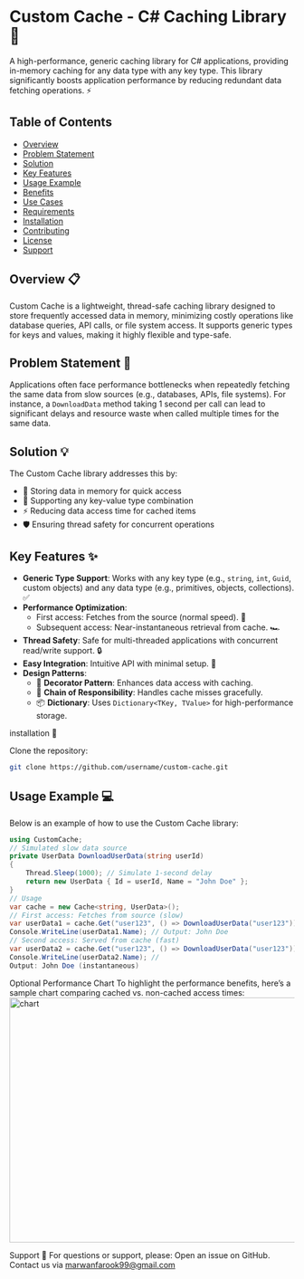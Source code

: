 # Custom Cache - C# Caching Library 🚀

<image-card alt=".NET" src="https://img.shields.io/badge/.NET-4.7.2%2B%20%7C%20Core%203.1%2B-blueviolet" ></image-card>
<image-card alt="License" src="https://img.shields.io/badge/license-MIT-green" ></image-card>
<image-card alt="Build Status" src="https://img.shields.io/badge/build-passing-brightgreen" ></image-card>

A high-performance, generic caching library for C# applications, providing in-memory caching for any data type with any key type. This library significantly boosts application performance by reducing redundant data fetching operations. ⚡

## Table of Contents
- [Overview](#overview)
- [Problem Statement](#problem-statement)
- [Solution](#solution)
- [Key Features](#key-features)
- [Usage Example](#usage-example)
- [Benefits](#benefits)
- [Use Cases](#use-cases)
- [Requirements](#requirements)
- [Installation](#installation)
- [Contributing](#contributing)
- [License](#license)
- [Support](#support)

## Overview 📋
Custom Cache is a lightweight, thread-safe caching library designed to store frequently accessed data in memory, minimizing costly operations like database queries, API calls, or file system access. It supports generic types for keys and values, making it highly flexible and type-safe.

## Problem Statement 🐌
Applications often face performance bottlenecks when repeatedly fetching the same data from slow sources (e.g., databases, APIs, file systems). For instance, a `DownloadData` method taking 1 second per call can lead to significant delays and resource waste when called multiple times for the same data.

## Solution 💡
The Custom Cache library addresses this by:
- 💾 Storing data in memory for quick access
- 🔧 Supporting any key-value type combination
- ⚡ Reducing data access time for cached items
- 🛡️ Ensuring thread safety for concurrent operations

## Key Features ✨
- **Generic Type Support**: Works with any key type (e.g., `string`, `int`, `Guid`, custom objects) and any data type (e.g., primitives, objects, collections). ✅
- **Performance Optimization**: 
  - First access: Fetches from the source (normal speed). 🐌
  - Subsequent access: Near-instantaneous retrieval from cache. 🏎️
- **Thread Safety**: Safe for multi-threaded applications with concurrent read/write support. 🔒
- **Easy Integration**: Intuitive API with minimal setup. 🔄
- **Design Patterns**:
  - 🎯 **Decorator Pattern**: Enhances data access with caching.
  - 🔗 **Chain of Responsibility**: Handles cache misses gracefully.
  - 📦 **Dictionary**: Uses `Dictionary<TKey, TValue>` for high-performance storage.

installation 🚀

Clone the repository:
```bash  
git clone https://github.com/username/custom-cache.git
```
## Usage Example 💻
Below is an example of how to use the Custom Cache library:

```csharp
using CustomCache;
// Simulated slow data source
private UserData DownloadUserData(string userId)
{
    Thread.Sleep(1000); // Simulate 1-second delay
    return new UserData { Id = userId, Name = "John Doe" };
}
// Usage
var cache = new Cache<string, UserData>();
// First access: Fetches from source (slow)
var userData1 = cache.Get("user123", () => DownloadUserData("user123"));
Console.WriteLine(userData1.Name); // Output: John Doe
// Second access: Served from cache (fast)
var userData2 = cache.Get("user123", () => DownloadUserData("user123"));
Console.WriteLine(userData2.Name); // 
Output: John Doe (instantaneous)
```
Optional Performance Chart
To highlight the performance benefits, here’s a sample chart comparing cached vs. non-cached access times:
<img width="751" height="433" alt="chart" src="https://github.com/user-attachments/assets/901a8332-3dcc-4be2-8b24-72e5be627037" />

Support 📧
For questions or support, please:
Open an issue on GitHub.
Contact us via marwanfarook99@gmail.com

